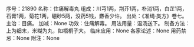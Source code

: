 序号：21890
名称：住痛解毒丸
组成：川芎1两，荆芥1两，朴消1两，白芷1两，石膏1两，菊花1两，硼砂5两，没药5钱，麝香少许。
出处：《准绳·类方》卷七。
主治：目痛。
加减：None
功效：住痛解毒。
用法用量：温汤送下。
制备方法：上为细末，米糊为丸，如梧桐子大。
临床应用：None
各家论述：None
用药禁忌：None
附注：None
